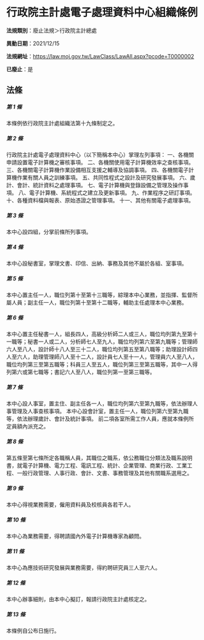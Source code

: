 # 行政院主計處電子處理資料中心組織條例

**法規類別**：廢止法規＞行政院主計總處

**異動日期**：2021/12/15  

**法規網址**：https://law.moj.gov.tw/LawClass/LawAll.aspx?pcode=T0000002

**已廢止**：是



## 法條
##### 第 1 條
本條例依行政院主計處組織法第十九條制定之。　　　　　　　

##### 第 2 條
行政院主計處電子處理資料中心（以下簡稱本中心）掌理左列事項：
一、各機關申請設置電子計算機之審核事項。
二、各機關使用電子計算機效率之查核事項。
三、各機關電子計算機作業設備相互支援之輔導及協調事項。
四、各機關電子計算機作業有關人員之訓練事項。
五、共同性程式之設計及研究發展事項。
六、歲計、會計、統計資料之處理事項。
七、電子計算機與登錄設備之管理及操作事項。
八、電子計算機、系統程式之建立及更新事項。
九、作業程序之研訂事項。
十、各種資料檔與報表、原始憑證之管理事項。
十一、其他有關電子處理事項。

##### 第 3 條
本中心設四組，分掌前條所列事項。　　　　　　　　　　　　

##### 第 4 條
本中心設秘書室，掌理文書、印信、出納、事務及其他不屬於各組、室事項。

##### 第 5 條
本中心置主任一人，職位列第十至第十三職等，綜理本中心業務，並指揮、監督所屬人員；副主任一人，職位列第十至第十二職等，輔助主任處理本中心業務。

##### 第 6 條
本中心置主任秘書一人，組長四人，高級分析師二人或三人，職位均列第九至第十一職等；秘書一人或二人，分析師七人至九人，職位均列第六至第九職等；管理師六人至八人，設計師十八人至三十二人，職位均列第五至第八職等；助理設計師四人至六人，助理管理師八人至十二人，設計員七人至十一人，管理員六人至八人，職位均列第三至第五職等；科員三人至五人，職位列第三至第五職等，其中一人得列第六或第七職等；書記六人至八人，職位列第一至第三職等。

##### 第 7 條
本中心設人事室，置主住、副主任各一人，職位均列第六至第九職等，依法辦理人事管理及人事查核事項。
本中心設會計室，置主任一人，職位列第六至第九職等，依法辦理歲計、會計及統計事項。
前二項各室所需工作人員，應就本條例所定員額內派充之。　　

##### 第 8 條
第五條至第七條所定各職稱人員，其職位之職系，依公務職位分類法及職系說明書，就電子計算機、電力工程、電訊工程、統計、企業管理、商業行政、工業工程、一般行政管理、人事行政、會計、文書、事務管理及其他有關職系選用之。

##### 第 9 條
本中心得視業務需要，僱用資料員及校核員各若干人。　　　　

##### 第 10 條
本中心為業務需要，得聘請國內外電子計算機專家為顧問。　　

##### 第 11 條
本中心為應技術研究發展與業務需要，得約聘研究員三人至六人。　　　

##### 第 12 條
本中心辦事細則，由本中心擬訂，報請行政院主計處核定之。　

##### 第 13 條
本條例自公布日施行。　　　　　　　　　　　　　　　　　　


